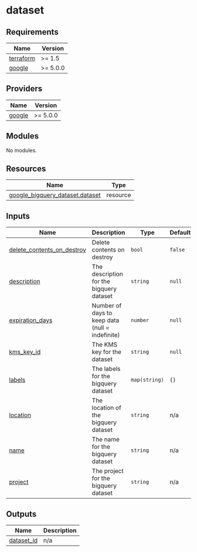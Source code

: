 # dataset

<!-- BEGINNING OF PRE-COMMIT-TERRAFORM DOCS HOOK -->
## Requirements

| Name | Version |
|------|---------|
| <a name="requirement_terraform"></a> [terraform](#requirement\_terraform) | >= 1.5 |
| <a name="requirement_google"></a> [google](#requirement\_google) | >= 5.0.0 |

## Providers

| Name | Version |
|------|---------|
| <a name="provider_google"></a> [google](#provider\_google) | >= 5.0.0 |

## Modules

No modules.

## Resources

| Name | Type |
|------|------|
| [google_bigquery_dataset.dataset](https://registry.terraform.io/providers/hashicorp/google/latest/docs/resources/bigquery_dataset) | resource |

## Inputs

| Name | Description | Type | Default | Required |
|------|-------------|------|---------|:--------:|
| <a name="input_delete_contents_on_destroy"></a> [delete\_contents\_on\_destroy](#input\_delete\_contents\_on\_destroy) | Delete contents on destroy | `bool` | `false` | no |
| <a name="input_description"></a> [description](#input\_description) | The description for the bigquery dataset | `string` | `null` | no |
| <a name="input_expiration_days"></a> [expiration\_days](#input\_expiration\_days) | Number of days to keep data (null = indefinite) | `number` | `null` | no |
| <a name="input_kms_key_id"></a> [kms\_key\_id](#input\_kms\_key\_id) | The KMS key for the dataset | `string` | `null` | no |
| <a name="input_labels"></a> [labels](#input\_labels) | The labels for the bigquery dataset | `map(string)` | `{}` | no |
| <a name="input_location"></a> [location](#input\_location) | The location of the bigquery dataset | `string` | n/a | yes |
| <a name="input_name"></a> [name](#input\_name) | The name for the bigquery dataset | `string` | n/a | yes |
| <a name="input_project"></a> [project](#input\_project) | The project for the bigquery dataset | `string` | n/a | yes |

## Outputs

| Name | Description |
|------|-------------|
| <a name="output_dataset_id"></a> [dataset\_id](#output\_dataset\_id) | n/a |
<!-- END OF PRE-COMMIT-TERRAFORM DOCS HOOK -->
